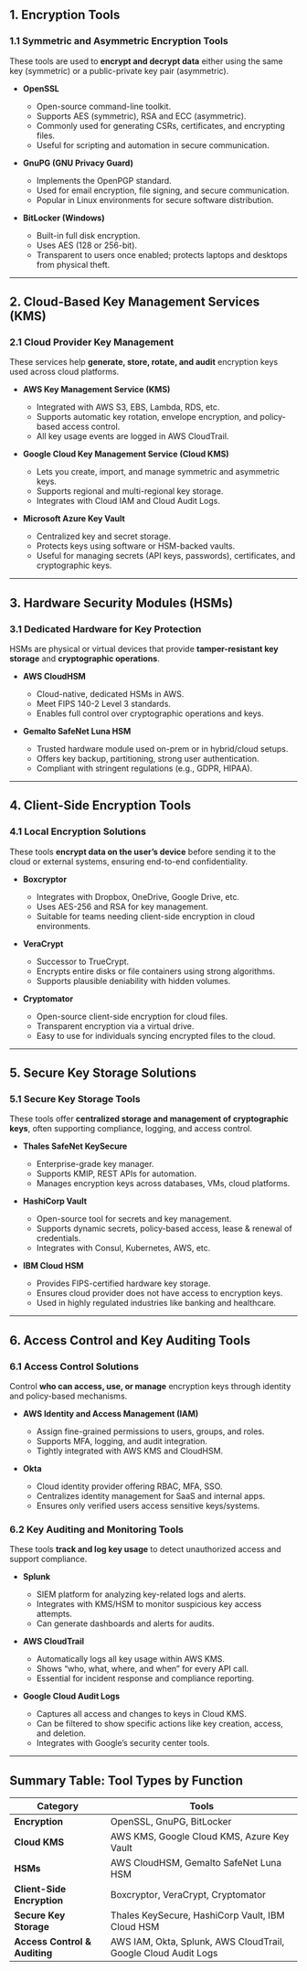 ## **1. Encryption Tools**

### **1.1 Symmetric and Asymmetric Encryption Tools**

These tools are used to **encrypt and decrypt data** either using the same key (symmetric) or a public-private key pair (asymmetric).

* **OpenSSL**

  * Open-source command-line toolkit.
  * Supports AES (symmetric), RSA and ECC (asymmetric).
  * Commonly used for generating CSRs, certificates, and encrypting files.
  * Useful for scripting and automation in secure communication.

* **GnuPG (GNU Privacy Guard)**

  * Implements the OpenPGP standard.
  * Used for email encryption, file signing, and secure communication.
  * Popular in Linux environments for secure software distribution.

* **BitLocker (Windows)**

  * Built-in full disk encryption.
  * Uses AES (128 or 256-bit).
  * Transparent to users once enabled; protects laptops and desktops from physical theft.

---

## **2. Cloud-Based Key Management Services (KMS)**

### **2.1 Cloud Provider Key Management**

These services help **generate, store, rotate, and audit** encryption keys used across cloud platforms.

* **AWS Key Management Service (KMS)**

  * Integrated with AWS S3, EBS, Lambda, RDS, etc.
  * Supports automatic key rotation, envelope encryption, and policy-based access control.
  * All key usage events are logged in AWS CloudTrail.

* **Google Cloud Key Management Service (Cloud KMS)**

  * Lets you create, import, and manage symmetric and asymmetric keys.
  * Supports regional and multi-regional key storage.
  * Integrates with Cloud IAM and Cloud Audit Logs.

* **Microsoft Azure Key Vault**

  * Centralized key and secret storage.
  * Protects keys using software or HSM-backed vaults.
  * Useful for managing secrets (API keys, passwords), certificates, and cryptographic keys.

---

## **3. Hardware Security Modules (HSMs)**

### **3.1 Dedicated Hardware for Key Protection**

HSMs are physical or virtual devices that provide **tamper-resistant key storage** and **cryptographic operations**.

* **AWS CloudHSM**

  * Cloud-native, dedicated HSMs in AWS.
  * Meet FIPS 140-2 Level 3 standards.
  * Enables full control over cryptographic operations and keys.

* **Gemalto SafeNet Luna HSM**

  * Trusted hardware module used on-prem or in hybrid/cloud setups.
  * Offers key backup, partitioning, strong user authentication.
  * Compliant with stringent regulations (e.g., GDPR, HIPAA).

---

## **4. Client-Side Encryption Tools**

### **4.1 Local Encryption Solutions**

These tools **encrypt data on the user’s device** before sending it to the cloud or external systems, ensuring end-to-end confidentiality.

* **Boxcryptor**

  * Integrates with Dropbox, OneDrive, Google Drive, etc.
  * Uses AES-256 and RSA for key management.
  * Suitable for teams needing client-side encryption in cloud environments.

* **VeraCrypt**

  * Successor to TrueCrypt.
  * Encrypts entire disks or file containers using strong algorithms.
  * Supports plausible deniability with hidden volumes.

* **Cryptomator**

  * Open-source client-side encryption for cloud files.
  * Transparent encryption via a virtual drive.
  * Easy to use for individuals syncing encrypted files to the cloud.

---

## **5. Secure Key Storage Solutions**

### **5.1 Secure Key Storage Tools**

These tools offer **centralized storage and management of cryptographic keys**, often supporting compliance, logging, and access control.

* **Thales SafeNet KeySecure**

  * Enterprise-grade key manager.
  * Supports KMIP, REST APIs for automation.
  * Manages encryption keys across databases, VMs, cloud platforms.

* **HashiCorp Vault**

  * Open-source tool for secrets and key management.
  * Supports dynamic secrets, policy-based access, lease & renewal of credentials.
  * Integrates with Consul, Kubernetes, AWS, etc.

* **IBM Cloud HSM**

  * Provides FIPS-certified hardware key storage.
  * Ensures cloud provider does not have access to encryption keys.
  * Used in highly regulated industries like banking and healthcare.

---

## **6. Access Control and Key Auditing Tools**

### **6.1 Access Control Solutions**

Control **who can access, use, or manage** encryption keys through identity and policy-based mechanisms.

* **AWS Identity and Access Management (IAM)**

  * Assign fine-grained permissions to users, groups, and roles.
  * Supports MFA, logging, and audit integration.
  * Tightly integrated with AWS KMS and CloudHSM.

* **Okta**

  * Cloud identity provider offering RBAC, MFA, SSO.
  * Centralizes identity management for SaaS and internal apps.
  * Ensures only verified users access sensitive keys/systems.

### **6.2 Key Auditing and Monitoring Tools**

These tools **track and log key usage** to detect unauthorized access and support compliance.

* **Splunk**

  * SIEM platform for analyzing key-related logs and alerts.
  * Integrates with KMS/HSM to monitor suspicious key access attempts.
  * Can generate dashboards and alerts for audits.

* **AWS CloudTrail**

  * Automatically logs all key usage within AWS KMS.
  * Shows “who, what, where, and when” for every API call.
  * Essential for incident response and compliance reporting.

* **Google Cloud Audit Logs**

  * Captures all access and changes to keys in Cloud KMS.
  * Can be filtered to show specific actions like key creation, access, and deletion.
  * Integrates with Google’s security center tools.

---

## Summary Table: Tool Types by Function

| Category                      | Tools                                                          |
| ----------------------------- | -------------------------------------------------------------- |
| **Encryption**                | OpenSSL, GnuPG, BitLocker                                      |
| **Cloud KMS**                 | AWS KMS, Google Cloud KMS, Azure Key Vault                     |
| **HSMs**                      | AWS CloudHSM, Gemalto SafeNet Luna HSM                         |
| **Client-Side Encryption**    | Boxcryptor, VeraCrypt, Cryptomator                             |
| **Secure Key Storage**        | Thales KeySecure, HashiCorp Vault, IBM Cloud HSM               |
| **Access Control & Auditing** | AWS IAM, Okta, Splunk, AWS CloudTrail, Google Cloud Audit Logs |
